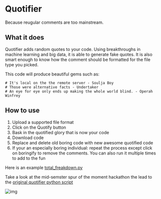# Quotifier
Because reugular comments are too mainstream.

## What it does

Quotifier adds random quotes to your code. Using breakthroughs in machine learning and big data, it is able to generate fake quotes. It is also smart enough to know how the comment should be formatted for the file type you picked. 

This code will produce beautiful gems such as:

    # It's local on the the remote server - Soulja Boy
    # Those were alternative facts - Undertaker
    # An eye for eye only ends up making the whole world blind. - Operah Winfrey

## How to use

1) Upload a supported file format
2) Click on the Quotify button
3) Bask in the quotified glory that is now your code
4) Download code
5) Replace and delete old boring code with new awesome quotified code
6) If your an especially boring individual: repeat the process except click on boringify to remove the comments.
You can also run it multiple times to add to the fun

Here is an example [total_freakdown.py](https://github.com/kcamcam/quotifier/blob/master/total_freakdown.py)

Take a look at the mid-semster spur of the moment hackathon the lead to the [original quotifier python script](https://github.com/jusleg/quotifier)  

![img](http://i.imgur.com/zh9dgZu.jpg)

